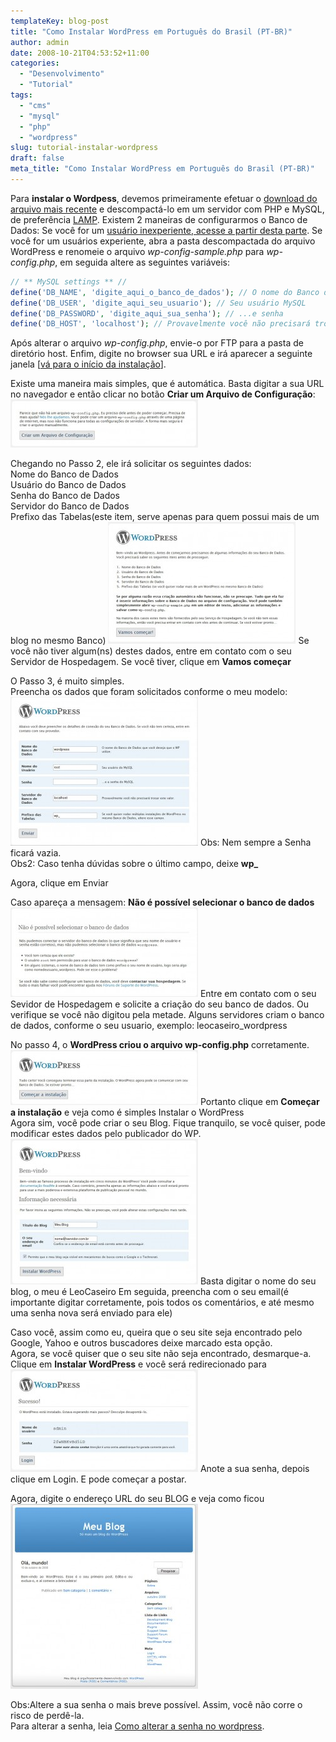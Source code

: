 ```yaml
---
templateKey: blog-post
title: "Como Instalar WordPress em Português do Brasil (PT-BR)"
author: admin
date: 2008-10-21T04:53:52+11:00
categories:
  - "Desenvolvimento"
  - "Tutorial"
tags:
  - "cms"
  - "mysql"
  - "php"
  - "wordpress"
slug: tutorial-instalar-wordpress
draft: false
meta_title: "Como Instalar WordPress em Português do Brasil (PT-BR)"
---
```


Para **instalar o Wordpess**, devemos primeiramente efetuar o [download do arquivo mais recente](http://br.wordpress.org/releases/#latest "Arquivo mais recente do WordPress já traduzido em Português do Brasil") e descompactá-lo em um servidor com PHP e MySQL, de preferência [LAMP](http://pt.wikipedia.org/wiki/LAMP "Linux, Apache, MySQL e PHP").
Existem 2 maneiras de configurarmos o Banco de Dados:
Se você for um [usuário inexperiente, acesse a partir desta parte](#como-instalar-wordpress-modo-inexperiente).
Se você for um usuários experiente, abra a pasta descompactada do arquivo WordPress e renomeie o arquivo _wp-config-sample.php_ para _wp-config.php_, em seguida altere as seguintes variáveis:

```php
// ** MySQL settings ** //
define('DB_NAME', 'digite_aqui_o_banco_de_dados'); // O nome do Banco de Dados
define('DB_USER', 'digite_aqui_seu_usuario'); // Seu usuário MySQL
define('DB_PASSWORD', 'digite_aqui_sua_senha'); // ...e senha
define('DB_HOST', 'localhost'); // Provavelmente você não precisará trocar este valor
```

Após alterar o arquivo _wp-config.php_, envie-o por FTP para a pasta de diretório host. Enfim, digite no browser sua URL e irá aparecer a seguinte janela \[[vá para o início da instalação](#como-instalar-wordpress-inicio-instalacao "ir para o passo 4")\].

<span id="como-instalar-wordpress-modo-inexperiente">Existe uma maneira mais simples</span>, que é automática. Basta digitar a sua URL no navegador e então clicar no botão **Criar um Arquivo de Configuração**:
[![Como instalar WordPress no Servidor - Criar um arquivo de configuração](./tutorial-instalacao-wordpress-passo-1-300x77.jpg "Como instalar WordPress no Servidor - Criar um arquivo de configuração")](./tutorial-instalacao-wordpress-passo-11.jpg "Como instalar WordPress no Servidor - Criar um arquivo de configuração")

Chegando no Passo 2, ele irá solicitar os seguintes dados:<br>
Nome do Banco de Dados<br>
Usuário do Banco de Dados<br>
Senha do Banco de Dados<br>
Servidor do Banco de Dados<br>
Prefixo das Tabelas(este item, serve apenas para quem possui mais de um blog no mesmo Banco)
[![Como instalar WordPress no Servidor - Dados de acesso](./tutorial-instalacao-wordpress-passo-2-300x195.jpg "Como instalar WordPress no Servidor - Dados de acesso")](./tutorial-instalacao-wordpress-passo-21.jpg "Como instalar WordPress no Servidor - Dados de acesso")
Se você não tiver algum(ns) destes dados, entre em contato com o seu Servidor de Hospedagem.
Se você tiver, clique em **Vamos começar**

O Passo 3, é muito simples.<br>
Preencha os dados que foram solicitados conforme o meu modelo:
[![Como instalar WordPress no Servidor - Digitando os dados de acesso ao Banco](./tutorial-instalacao-wordpress-passo-3-300x238.jpg "Como instalar WordPress no Servidor - Digitando os dados de acesso ao Banco")](./2008/10/tutorial-instalacao-wordpress-passo-31.jpg "Como instalar WordPress no Servidor - Digitando os dados de acesso ao Banco")
Obs: Nem sempre a Senha ficará vazia.<br>
Obs2: Caso tenha dúvidas sobre o último campo, deixe **wp\_**

Agora, clique em Enviar

Caso apareça a mensagem: **Não é possível selecionar o banco de dados**
[![Como instalar WordPress no Servidor - Erro de seleção do Banco de Dados](./tutorial-instalacao-wordpress-passo-4-erro-300x143.jpg "Como instalar WordPress no Servidor - Erro de seleção do Banco de Dados")](./tutorial-instalacao-wordpress-passo-4-erro1.jpg "Como instalar WordPress no Servidor - Erro de seleção do Banco de Dados")
Entre em contato com o seu Sevidor de Hospedagem e solicite a criação do seu banco de dados. Ou verifique se você não digitou pela metade. Alguns servidores criam o banco de dados, conforme o seu usuario, exemplo: leocaseiro\_wordpress

No passo 4, o **WordPress criou o arquivo wp-config.php** corretamente.
[![Como instalar WordPress no Servidor - O arquivo wp-config.php foi criado corretamente](./tutorial-instalacao-wordpress-passo-5-300x88.jpg "Como instalar WordPress no Servidor - O arquivo wp-config.php foi criado corretamente")](./tutorial-instalacao-wordpress-passo-51.jpg "Como instalar WordPress no Servidor - O arquivo wp-config.php foi criado corretamente")
Portanto clique em **Começar a instalação** e veja como é simples Instalar o WordPress<br>
<span id="como-instalar-wordpress-inicio-instalacao">Agora sim, você pode criar o seu Blog. Fique tranquilo, se você quiser, pode modificar estes dados pelo publicador do WP.</span>
[![Como instalar WordPress no Servidor - Digite o nome do Seu Blog e seu email](./tutorial-instalacao-wordpress-passo-7-300x233.jpg "Como instalar WordPress no Servidor - Digite o nome do Seu Blog e seu email")](./tutorial-instalacao-wordpress-passo-71.jpg "Como instalar WordPress no Servidor - Digite o nome do Seu Blog e seu email")
Basta digitar o nome do seu blog, o meu é LeoCaseiro
Em seguida, preencha com o seu email(é importante digitar corretamente, pois todos os comentários, e até mesmo uma senha nova será enviado para ele)

Caso você, assim como eu, queira que o seu site seja encontrado pelo Google, Yahoo e outros buscadores deixe marcado esta opção.<br>
Agora, se você quiser que o seu site não seja encontrado, desmarque-a.<br>
Clique em **Instalar WordPress** e você será redirecionado para
[![Como instalar WordPress no Servidor - Anote sua senha e altere-a o mais breve possível](./tutorial-instalacao-wordpress-passo-8-300x164.jpg "Como instalar WordPress no Servidor - Anote sua senha e altere-a o mais breve possível")](./tutorial-instalacao-wordpress-passo-81.jpg "Como instalar WordPress no Servidor - Anote sua senha e altere-a o mais breve possível")
Anote a sua senha, depois clique em Login. E pode começar a postar.

Agora, digite o endereço URL do seu BLOG e veja como ficou
[![Como instalar WordPress no Servidor - Modelo de um Blog criado](./modelo-blog-wordpress-300x296.jpg "Como instalar WordPress no Servidor - Modelo de um Blog criado")](./modelo-blog-wordpress1.jpg "Como instalar WordPress no Servidor - Modelo de um Blog criado")

Obs:Altere a sua senha o mais breve possível. Assim, você não corre o risco de perdê-la.<br>
Para alterar a senha, leia [Como alterar a senha no wordpress](http://leocaseiro.com.br/tutorial-alterar-senha-wordpress "Como alterar a senha no wordpress").
